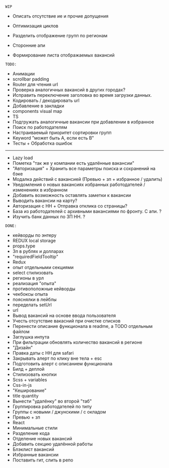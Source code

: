 `WIP` 

* Описать отсутствие ие и прочие допущения

* Оптимизация циклов
* Разделить отображение групп по регионам
* Сторонние апи

* Формирование листа отображаемых вакансий
 
`TODO:`

* Анимации
* scrollbar padding
* Router для чтения url
* Проверка аналогичных вакансий в других городах?
* Исправить переключение заголовка во время загрузки данных.
* Кодировать / декодировать url
* Добавление в закладки
* components visual map
* TS 
* Подгружать аналогичные вакансии при добавлении в избранное
* Поиск по работодателям
* Настраиваемый приоритет сортировки групп
* Keyword "может быть A, если есть B"
* Тесты + Обработка ошибок
___

* Lazy load
* Пометка "так же у компании есть удалённые вакансии"
* "Авторизация" + Хранить все параметры поиска и сохранений на бэке
* Модалка действий с вакансией (Превью + зп + избранное / удалить)
* Уведомления о новых вакансиях избранных работодателей / изменениях в избранном
* Добавить возможность оставлять заметки к вакансии
* Выводить вакансии на карту?
* Авторизация с HH + Отправка отклика со страницы?
* База из работодателей с архивными вакансиями по фронту. С апи. ?
* Изучить банк данных по ЗП HH. ?

`DONE:`

* кейворды по энтеру
* REDUX local storage
* props.type
* Зп в рублях и долларах
* "requiredFieldTooltip"
* Redux
* опыт отдельными секциями
* select стилизовать
* регионы в урл
* реализация "опыта"
* противоположные кейворды
* чекбоксы опыта
* пояснялки в лейблы
* переделать setUrl 
* url
* Вывод вакансий на основе ввода пользователя
* Учесть отсутствие вакасний при очистке списков
* Перенести описание функционала в readme, а TODO отдельным файлом
* Заглушка инпута
* При фильтрации обновлять количество вакансий в регионе
* "Дизайн"
* Правка даты с HH для safari
* Закрывать алерт по клику вне тела + esc
* Подготовить алерт с описанием функционала
* Билд + деплой
* Стилизовать кнопки
* Scss + variables
* Css-in-js
* "Кеширование"
* title quantity
* Вынести "удалёнку" во второй "таб"
* Группировка работодателей по типу
* Группы с новыми / джунскими / с окладом
* Превью + зп
* React
* Минимальные стили
* Разделение кода
* Отделение новых вакансий
* Добавить секцию удалённой работы
* Блэклист вакансий
* Избранные вакансии
* Поставить гит, слить в репо